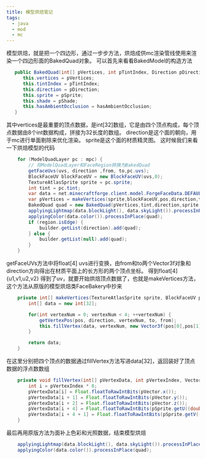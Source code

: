 ```yaml
---
title: 模型烘焙笔记
tags: 
  - java
  - mod
  - mc
---
```


模型烘焙，就是把一个四边形，通过一步步方法，烘焙成供mc渲染管线使用来渲染一个四边形面的BakedQuad对象。
可以首先来看看BakedModel的构造方法

``` java
   public BakedQuad(int[] pVertices, int pTintIndex, Direction pDirection, TextureAtlasSprite pSprite, boolean pShade, boolean hasAmbientOcclusion) {
      this.vertices = pVertices;
      this.tintIndex = pTintIndex;
      this.direction = pDirection;
      this.sprite = pSprite;
      this.shade = pShade;
      this.hasAmbientOcclusion = hasAmbientOcclusion;
   }
```

其中vertices是最重要的顶点数据，是int[32]数组，它是由四个顶点构成，每个顶点数据由8个int数据构成，拼接为32长度的数组。
direction是这个面的朝向，用于mc进行单面剔除来优化渲染。
sprite是这个面的材质精灵图。
这时候我们来看一下烘焙模型的代码

``` java
    for (ModelQuadLayer pc : mpc) {
        // 将ModelQuadLayer和FaceRegion转换为BakedQuad
        getFaceUvs(uvs, direction ,from, to,pc.uvs);
        BlockFaceUV blockFaceUV = new BlockFaceUV(uvs,0);
        TextureAtlasSprite sprite = pc.sprite;
        int tint = pc.tint;
        var data = net.minecraftforge.client.model.ForgeFaceData.DEFAULT;
        var pVertices = makeVertices(sprite,blockFaceUV,pos,direction,to,from);
        BakedQuad quad = new BakedQuad(pVertices,tint,direction,sprite,true,true);
        applyingLightmap(data.blockLight(), data.skyLight()).processInPlace(quad);
        applyingColor(data.color()).processInPlace(quad);
        if (region.isEdge) {
            builder.getList(direction).add(quad);
        } else {
            builder.getList(null).add(quad);
        }
    }
```

getFaceUVs方法中将float[4] uvs进行变换，由from和to两个Vector3f对象和direction方向得出在材质平面上的长方形的两个顶点坐标。
得到float[4]{u1,v1,u2,v2}
得到了uv，就要开始烘焙顶点数据了，也就是makeVertices方法，这个方法从原版的模型烘焙类FaceBakery中抄来

``` java
    private int[] makeVertices(TextureAtlasSprite sprite, BlockFaceUV pBlockFaceUV,float[] pos, Direction direction, int[] to, int[] from) {
        int[] data = new int[32];

        for(int vertexNum = 0; vertexNum < 4; ++vertexNum) {
            getVertexPos(pos, direction, vertexNum, to, from);
            this.fillVertex(data, vertexNum, new Vector3f(pos[0],pos[1],pos[2]), sprite, pBlockFaceUV);
        }

        return data;
    }
```

在这里分别把四个顶点的数据通过fillVertex方法写进data[32]，返回装好了顶点数据的浮点数数组

``` java
    private void fillVertex(int[] pVertexData, int pVertexIndex, Vector3f pVector, TextureAtlasSprite pSprite, BlockFaceUV pBlockFaceUV) {
        int i = pVertexIndex * 8;
        pVertexData[i] = Float.floatToRawIntBits(pVector.x());
        pVertexData[i + 1] = Float.floatToRawIntBits(pVector.y());
        pVertexData[i + 2] = Float.floatToRawIntBits(pVector.z());
        pVertexData[i + 4] = Float.floatToRawIntBits(pSprite.getU((double)pBlockFaceUV.getU(pVertexIndex) * .999 + pBlockFaceUV.getU((pVertexIndex + 2) % 4) * .001));
        pVertexData[i + 4 + 1] = Float.floatToRawIntBits(pSprite.getV((double)pBlockFaceUV.getV(pVertexIndex) * .999 + pBlockFaceUV.getV((pVertexIndex + 2) % 4) * .001));
    }
```

最后再用原版方法为面补上色彩和光照数据，结束模型烘焙

``` java
    applyingLightmap(data.blockLight(), data.skyLight()).processInPlace(quad);
    applyingColor(data.color()).processInPlace(quad);
```